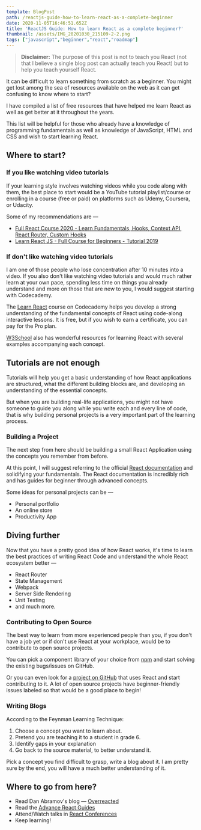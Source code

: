 ```yaml
---
template: BlogPost
path: /reactjs-guide-how-to-learn-react-as-a-complete-beginner
date: 2020-11-05T16:46:51.652Z
title: 'ReactJS Guide: How to learn React as a complete beginner?'
thumbnail: /assets/IMG_20201030_215109-2-2.png
tags: ["javascript","beginner","react","roadmap"]
---
```



> **Disclaimer:** The purpose of this post is not to teach you React (not that I believe a single blog post can actually teach you React) but to help you teach yourself React.

It can be difficult to learn something from scratch as a beginner. You might get lost among the sea of resources available on the web as it can get confusing to know where to start?

I have compiled a list of free resources that have helped me learn React as well as get better at it throughout the years.

This list will be helpful for those who already have a knowledge of programming fundamentals as well as knowledge of JavaScript, HTML and CSS and wish to start learning React.



## Where to start?

### If you like watching video tutorials

If your learning style involves watching videos while you code along with them, the best place to start would be a YouTube tutorial playlist/course or enrolling in a course (free or paid) on platforms such as Udemy, Coursera, or Udacity.

Some of my recommendations are —

* [Full React Course 2020 - Learn Fundamentals, Hooks, Context API, React Router, Custom Hooks](https://www.youtube.com/watch?v=4UZrsTqkcW4)
* [Learn React JS - Full Course for Beginners - Tutorial 2019](https://www.youtube.com/watch?v=DLX62G4lc44)

### If don't like watching video tutorials

I am one of those people who lose concentration after 10 minutes into a video. If you also don't like watching video tutorials and would much rather learn at your own pace, spending less time on things you already understand and more on those that are new to you, I would suggest starting with Codecademy.

The [Learn React](https://www.codecademy.com/learn/react-101) course on Codecademy helps you develop a strong understanding of the fundamental concepts of React using code-along interactive lessons. It is free, but if you wish to earn a certificate, you can pay for the Pro plan.

[W3School](https://www.w3schools.com/react/default.asp) also has wonderful resources for learning React with several examples accompanying each concept.

## Tutorials are not enough

Tutorials will help you get a basic understanding of how React applications are structured, what the different building blocks are, and developing an understanding of the essential concepts.

But when you are building real-life applications, you might not have someone to guide you along while you write each and every line of code, that is why building personal projects is a very important part of the learning process.

### Building a Project

The next step from here should be building a small React Application using the concepts you remember from before.

At this point, I will suggest referring to the official [React documentation](https://reactjs.org/docs/getting-started.html) and solidifying your fundamentals. The React documentation is incredibly rich and has guides for beginner through advanced concepts.

Some ideas for personal projects can be —

* Personal portfolio
* An online store
* Productivity App



## Diving further

Now that you have a pretty good idea of how React works, it's time to learn the best practices of writing React Code and understand the whole React ecosystem better —

* React Router
* State Management
* Webpack
* Server Side Rendering
* Unit Testing
* and much more.

### Contributing to Open Source

The best way to learn from more experienced people than you, if you don't have a job yet or if don't use React at your workplace, would be to contribute to open source projects.

You can pick a component library of your choice from [npm](https://www.npmjs.com/search?q=react) and start solving the existing bugs/issues on GitHub.

Or you can even look for a [project on GitHub](https://github.com/topics/react) that uses React and start contributing to it. A lot of open source projects have beginner-friendly issues labeled so that would be a good place to begin!

### Writing Blogs

According to the Feynman Learning Technique:

1. Choose a concept you want to learn about.
2. Pretend you are teaching it to a student in grade 6.
3. Identify gaps in your explanation
4. Go back to the source material, to better understand it.

Pick a concept you find difficult to grasp, write a blog about it. I am pretty sure by the end, you will have a much better understanding of it.



## Where to go from here?

* Read Dan Abramov's blog — [Overreacted](https://overreacted.io/)
* Read the [Advance React Guides](https://reactjs.org/docs/accessibility.html)
* Attend/Watch talks in [React Conferences](https://reactjs.org/community/conferences.html)
* Keep learning!
